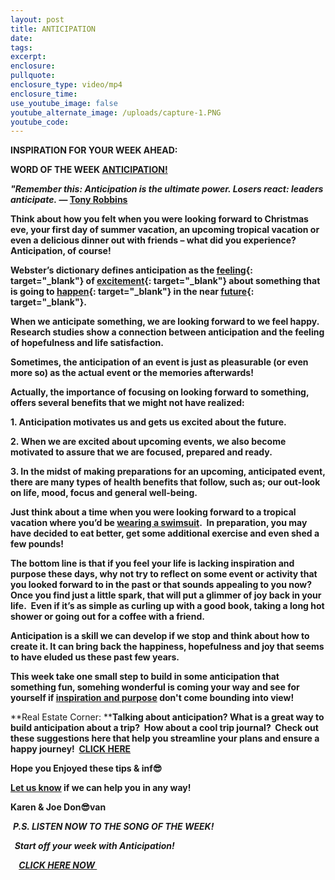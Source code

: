 ```yaml
---
layout: post
title: ANTICIPATION
date:
tags:
excerpt:
enclosure:
pullquote:
enclosure_type: video/mp4
enclosure_time:
use_youtube_image: false
youtube_alternate_image: /uploads/capture-1.PNG
youtube_code:
---
```

**INSPIRATION FOR YOUR WEEK AHEAD:**

**WORD OF THE WEEK&nbsp;[ANTICIPATION\!](https://youtu.be/sZgmSo_8560)**

***"Remember this: Anticipation is the ultimate power. Losers react: leaders anticipate.*&nbsp;—&nbsp;[Tony Robbins](https://www.bing.com/videos/search?q=tony+robbins+on+anticipation&amp;docid=608029440957027676&amp;mid=650F062A0F12FED9BC68650F062A0F12FED9BC68&amp;view=detail&amp;FORM=VIRE)**

**Think about how you felt when you were looking forward to Christmas eve, your first day of summer vacation, an upcoming tropical vacation or even a delicious dinner out with friends – what did you experience?&nbsp; Anticipation, of course\!**

**Webster’s dictionary defines anticipation as the&nbsp;[feeling](https://www.bing.com/search?q=excitment&amp;cvid=444d14dc0e44425e94c338ae34f8fa91&amp;aqs=edge..69i57j69i59j69i60l2j5l3j69i60.16567j0j1&amp;pglt=515&amp;FORM=ANNTA1&amp;PC=U531){: target="_blank"}&nbsp;of&nbsp;[excitement](https://dictionary.cambridge.org/es/diccionario/ingles/excite){: target="_blank"}&nbsp;about something that is going to&nbsp;[happen](https://dictionary.cambridge.org/es/diccionario/ingles/happen){: target="_blank"}&nbsp;in the near&nbsp;[future](https://dictionary.cambridge.org/es/diccionario/ingles/future){: target="_blank"}.**

**When we anticipate something, we are looking forward to we feel happy. Research studies show a connection between anticipation and the feeling of hopefulness and life satisfaction.**

**Sometimes, the anticipation of an event is just as pleasurable (or even more so) as the actual event or the memories afterwards\!**

**Actually, the importance of focusing on looking forward to something, offers several benefits that we might not have realized:&nbsp;**

**1\. Anticipation motivates us and gets us excited about the future.**

**2\. When we are excited about upcoming events, we also become motivated to assure that we are focused, prepared and ready.**

**3\. In the midst of making preparations for an upcoming, anticipated event, there are many types of health benefits that follow, such as; our out-look on life, mood, focus and general well-being.**

**Just think about a time when you were looking forward to a tropical vacation where you’d be&nbsp;[wearing a swimsuit](https://www.wikihow.life/Look-Great-in-a-Swimsuit).&nbsp; In preparation, you may have decided to eat better, get some additional exercise and even shed a few pounds\!**

**The bottom line is that if you feel your life is lacking inspiration and purpose these days, why not try to reflect on some event or activity that you looked forward to in the past or that sounds appealing to you now?&nbsp; Once you find just a little spark, that will put a glimmer of joy back in your life.&nbsp; Even if it’s as simple as curling up with a good book, taking a long hot shower or going out for a coffee with a friend.&nbsp;**

**Anticipation is a skill we can develop if we stop and think about how to create it. It can bring back the happiness, hopefulness and joy that seems to have eluded us these past few years.**

**This week take one small step to build in some anticipation that something fun, somehing wonderful is coming your way and see for yourself if&nbsp;[inspiration and purpose](https://www.drwaynedyer.com/press/inspiration-purpose/)&nbsp;don't come bounding into view\!**

**Real Estate Corner:&nbsp;****Talking about anticipation? What is a great way to build anticipation about a trip?&nbsp; How about a cool trip journal?&nbsp; Check out these suggestions here that help you streamline your plans and ensure a happy journey\! &nbsp;[CLICK HERE](https://www.detailorientedtraveler.com/best-travel-journals-and-travel-planners/)**

**Hope you Enjoyed these tips & inf😎**

**[Let us know](https://tampabayrealestatevideoblog.com/contact)&nbsp;if we can help you in any way\!&nbsp;**

**Karen & Joe Don😎van&nbsp;**

&nbsp;***P.S. LISTEN NOW TO THE SONG OF THE WEEK\!***

***&nbsp; Start off your week with Anticipation\! &nbsp;***

***&nbsp;&nbsp;******&nbsp;&nbsp;[CLICK HERE NOW&nbsp;](https://youtu.be/sZgmSo_8560)&nbsp;***